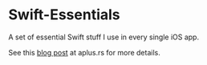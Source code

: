 # Swift-Essentials
A set of essential Swift stuff I use in every single iOS app.

See this [blog post](http://aplus.rs/2017/swift-essentials/) at aplus.rs for more details.
